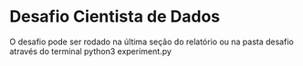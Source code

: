 # Desafio Cientista de Dados

O desafio pode ser rodado na última seção do relatório ou na pasta desafio através do terminal
python3 experiment.py

